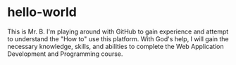 # hello-world

This is Mr. B. I'm playing around with GitHub to gain experience and attempt to understand the "How to" use this platform.
With God's help, I will gain the necessary knowledge, skills, and abilities to complete the Web Application Development and Programming course.
